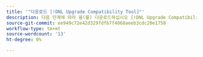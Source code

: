 ```yaml
---
title: '"다운로드 [!DNL Upgrade Compatibility Tool]"'
description: 다음 단계에 따라 을(를) 다운로드하십시오 [!DNL Upgrade Compatibility Tool] Adobe Commerce 프로젝트에 사용할 수 있습니다.
source-git-commit: ee949c72e42d329fdfb7f4068aeeb3cdc20e1758
workflow-type: tm+mt
source-wordcount: '13'
ht-degree: 0%

---
```



